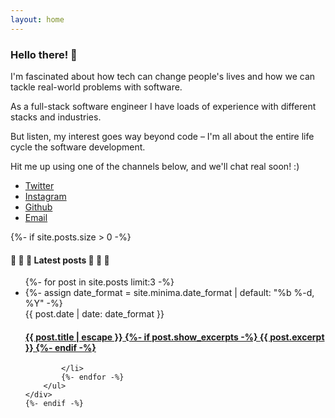 ```yaml
---
layout: home
---
```


<div class="home-container" id="home">
    <div class="card center source-pro">
        <h3>Hello there! 👋 </h3>
        <div class="px-2">
            <p>I'm fascinated about how tech can change people's lives and how we can tackle real-world problems with software.</p>
            <p>As a full-stack software engineer I have loads of experience with different stacks and industries.</p>
            <p>But listen, my interest goes way beyond code – I'm all about the entire life cycle the software development.</p>
            <p>Hit me up using one of the channels below, and we'll chat real soon! :)</p>
        </div>            
        <ul class="icons icons-card">
            <li><a href="https://github.com/flavio1110" target="_blank" class="icon brands fa-twitter"><span class="label">Twitter</span></a></li>
            <li><a href="https://www.linkedin.com/in/flavio1110" target="_blank" class="icon brands fa-linkedin"><span class="label">Instagram</span></a></li>
            <li><a href="https://github.com/flavio1110" target="_blank" class="icon brands fa-github"><span class="label">Github</span></a></li>
            <li><a href="mailto:flavio1110@gmail.com" target="_blank" class="icon solid fa-envelope"><span class="label">Email</span></a></li>
        </ul>
    </div>
    {%- if site.posts.size > 0 -%}
    <div class="card latest-posts">
        <h4 class="text-center">📣 📣 📣 Latest posts 📣 📣 📣 </h4>
        <ul class="no-bullets">
            {%- for post in site.posts limit:3 -%}
            <li>
                {%- assign date_format = site.minima.date_format | default: "%b %-d, %Y" -%}
                <div class="post-meta">
                    <span>{{ post.date | date: date_format }}</span>
                </div>
                <h4>
                    <a href="{{ post.url | relative_url }}">
                        <span class="block">{{ post.title | escape }}</span>
                        {%- if post.show_excerpts -%}
                        <span class="excerpt">
                            {{ post.excerpt }}
                        </span>
                        {%- endif -%}
                    </a>
                </h4>
                
                
            </li>
            {%- endfor -%}
        </ul>
    </div>
    {%- endif -%}
</div>
